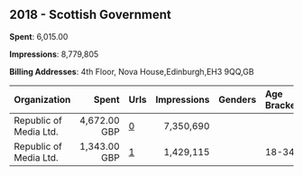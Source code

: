## 2018 - Scottish Government 
**Spent**: 6,015.00

**Impressions**: 8,779,805

**Billing Addresses**: 4th Floor, Nova House,Edinburgh,EH3 9QQ,GB

|Organization|Spent|Urls|Impressions|Genders|Age Brackets|Country Codes|
|:---|---:|:---|---:|:---|:---|:---|
|Republic of Media Ltd.|4,672.00 GBP|[0](https://www.snap.com/political-ads/asset/a0b92b3f1b6c520e886cc17d04cbd4328c74ff7ce6b9af605703bdd0d6815a7b?mediaType=mp4)|7,350,690|||united kingdom|
|Republic of Media Ltd.|1,343.00 GBP|[1](https://www.snap.com/political-ads/asset/4f42b075eb06213e0fde859cbc14b076e2b850d35a04f594039ddca8bc3913fd?mediaType=mp4)|1,429,115||18-34|united kingdom|
